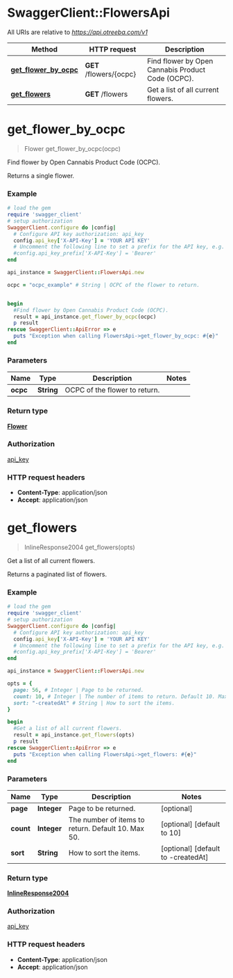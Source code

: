 # SwaggerClient::FlowersApi

All URIs are relative to *https://api.otreeba.com/v1*

Method | HTTP request | Description
------------- | ------------- | -------------
[**get_flower_by_ocpc**](FlowersApi.md#get_flower_by_ocpc) | **GET** /flowers/{ocpc} | Find flower by Open Cannabis Product Code (OCPC).
[**get_flowers**](FlowersApi.md#get_flowers) | **GET** /flowers | Get a list of all current flowers.


# **get_flower_by_ocpc**
> Flower get_flower_by_ocpc(ocpc)

Find flower by Open Cannabis Product Code (OCPC).

Returns a single flower.

### Example
```ruby
# load the gem
require 'swagger_client'
# setup authorization
SwaggerClient.configure do |config|
  # Configure API key authorization: api_key
  config.api_key['X-API-Key'] = 'YOUR API KEY'
  # Uncomment the following line to set a prefix for the API key, e.g. 'Bearer' (defaults to nil)
  #config.api_key_prefix['X-API-Key'] = 'Bearer'
end

api_instance = SwaggerClient::FlowersApi.new

ocpc = "ocpc_example" # String | OCPC of the flower to return.


begin
  #Find flower by Open Cannabis Product Code (OCPC).
  result = api_instance.get_flower_by_ocpc(ocpc)
  p result
rescue SwaggerClient::ApiError => e
  puts "Exception when calling FlowersApi->get_flower_by_ocpc: #{e}"
end
```

### Parameters

Name | Type | Description  | Notes
------------- | ------------- | ------------- | -------------
 **ocpc** | **String**| OCPC of the flower to return. | 

### Return type

[**Flower**](Flower.md)

### Authorization

[api_key](../README.md#api_key)

### HTTP request headers

 - **Content-Type**: application/json
 - **Accept**: application/json



# **get_flowers**
> InlineResponse2004 get_flowers(opts)

Get a list of all current flowers.

Returns a paginated list of flowers.

### Example
```ruby
# load the gem
require 'swagger_client'
# setup authorization
SwaggerClient.configure do |config|
  # Configure API key authorization: api_key
  config.api_key['X-API-Key'] = 'YOUR API KEY'
  # Uncomment the following line to set a prefix for the API key, e.g. 'Bearer' (defaults to nil)
  #config.api_key_prefix['X-API-Key'] = 'Bearer'
end

api_instance = SwaggerClient::FlowersApi.new

opts = { 
  page: 56, # Integer | Page to be returned.
  count: 10, # Integer | The number of items to return. Default 10. Max 50.
  sort: "-createdAt" # String | How to sort the items.
}

begin
  #Get a list of all current flowers.
  result = api_instance.get_flowers(opts)
  p result
rescue SwaggerClient::ApiError => e
  puts "Exception when calling FlowersApi->get_flowers: #{e}"
end
```

### Parameters

Name | Type | Description  | Notes
------------- | ------------- | ------------- | -------------
 **page** | **Integer**| Page to be returned. | [optional] 
 **count** | **Integer**| The number of items to return. Default 10. Max 50. | [optional] [default to 10]
 **sort** | **String**| How to sort the items. | [optional] [default to -createdAt]

### Return type

[**InlineResponse2004**](InlineResponse2004.md)

### Authorization

[api_key](../README.md#api_key)

### HTTP request headers

 - **Content-Type**: application/json
 - **Accept**: application/json



